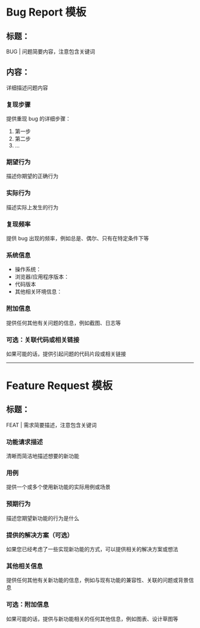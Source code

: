 # Bug Report 模板

## 标题：
BUG | 问题简要内容，注意包含关键词

## 内容：

详细描述问题内容

### 复现步骤

提供重现 bug 的详细步骤：

1. 第一步
2. 第二步
3. ...

### 期望行为

描述你期望的正确行为

### 实际行为

描述实际上发生的行为

### 复现频率

提供 bug 出现的频率，例如总是、偶尔、只有在特定条件下等

### 系统信息

- 操作系统：
- 浏览器/应用程序版本：
- 代码版本
- 其他相关环境信息：

### 附加信息

提供任何其他有关问题的信息，例如截图、日志等

### 可选：关联代码或相关链接

如果可能的话，提供引起问题的代码片段或相关链接

---

# Feature Request 模板

## 标题：

FEAT | 需求简要描述，注意包含关键词

### 功能请求描述

清晰而简洁地描述想要的新功能

### 用例

提供一个或多个使用新功能的实际用例或场景

### 预期行为

描述您期望新功能的行为是什么

### 提供的解决方案（可选）

如果您已经考虑了一些实现新功能的方式，可以提供相关的解决方案或想法

### 其他相关信息

提供任何其他有关新功能的信息，例如与现有功能的兼容性、关联的问题或背景信息

### 可选：附加信息

如果可能的话，提供与新功能相关的任何其他信息，例如图表、设计草图等


